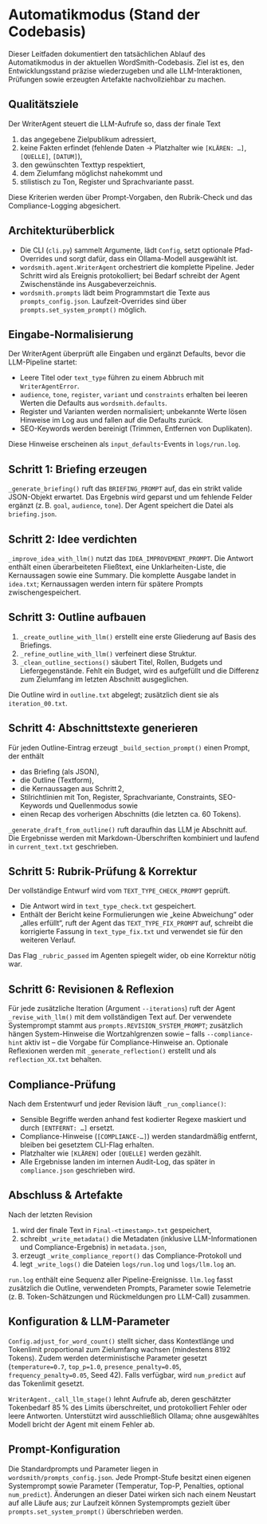 # Automatikmodus (Stand der Codebasis)

Dieser Leitfaden dokumentiert den tatsächlichen Ablauf des Automatikmodus
in der aktuellen WordSmith-Codebasis. Ziel ist es, den Entwicklungsstand
präzise wiederzugeben und alle LLM-Interaktionen, Prüfungen sowie erzeugten
Artefakte nachvollziehbar zu machen.

## Qualitätsziele

Der WriterAgent steuert die LLM-Aufrufe so, dass der finale Text

1. das angegebene Zielpublikum adressiert,
2. keine Fakten erfindet (fehlende Daten → Platzhalter wie `[KLÄREN: …]`,
   `[QUELLE]`, `[DATUM]`),
3. den gewünschten Texttyp respektiert,
4. dem Zielumfang möglichst nahekommt und
5. stilistisch zu Ton, Register und Sprachvariante passt.

Diese Kriterien werden über Prompt-Vorgaben, den Rubrik-Check und das
Compliance-Logging abgesichert.

## Architekturüberblick

* Die CLI (`cli.py`) sammelt Argumente, lädt `Config`, setzt optionale
  Pfad-Overrides und sorgt dafür, dass ein Ollama-Modell ausgewählt ist.
* `wordsmith.agent.WriterAgent` orchestriert die komplette Pipeline. Jeder
  Schritt wird als Ereignis protokolliert; bei Bedarf schreibt der Agent
  Zwischenstände ins Ausgabeverzeichnis.
* `wordsmith.prompts` lädt beim Programmstart die Texte aus
  `prompts_config.json`. Laufzeit-Overrides sind über
  `prompts.set_system_prompt()` möglich.

## Eingabe-Normalisierung

Der WriterAgent überprüft alle Eingaben und ergänzt Defaults, bevor die
LLM-Pipeline startet:

* Leere Titel oder `text_type` führen zu einem Abbruch mit
  `WriterAgentError`.
* `audience`, `tone`, `register`, `variant` und `constraints` erhalten bei
  leeren Werten die Defaults aus `wordsmith.defaults`.
* Register und Varianten werden normalisiert; unbekannte Werte lösen
  Hinweise im Log aus und fallen auf die Defaults zurück.
* SEO-Keywords werden bereinigt (Trimmen, Entfernen von Duplikaten).

Diese Hinweise erscheinen als `input_defaults`-Events in `logs/run.log`.

## Schritt 1: Briefing erzeugen

`_generate_briefing()` ruft das `BRIEFING_PROMPT` auf, das ein strikt
valide JSON-Objekt erwartet. Das Ergebnis wird geparst und um fehlende
Felder ergänzt (z. B. `goal`, `audience`, `tone`). Der Agent speichert die
Datei als `briefing.json`.

## Schritt 2: Idee verdichten

`_improve_idea_with_llm()` nutzt das `IDEA_IMPROVEMENT_PROMPT`. Die Antwort
enthält einen überarbeiteten Fließtext, eine Unklarheiten-Liste, die
Kernaussagen sowie eine Summary. Die komplette Ausgabe landet in `idea.txt`;
Kernaussagen werden intern für spätere Prompts zwischengespeichert.

## Schritt 3: Outline aufbauen

1. `_create_outline_with_llm()` erstellt eine erste Gliederung auf Basis
   des Briefings.
2. `_refine_outline_with_llm()` verfeinert diese Struktur.
3. `_clean_outline_sections()` säubert Titel, Rollen, Budgets und
   Liefergegenstände. Fehlt ein Budget, wird es aufgefüllt und die Differenz
   zum Zielumfang im letzten Abschnitt ausgeglichen.

Die Outline wird in `outline.txt` abgelegt; zusätzlich dient sie als
`iteration_00.txt`.

## Schritt 4: Abschnittstexte generieren

Für jeden Outline-Eintrag erzeugt `_build_section_prompt()` einen Prompt,
der enthält

* das Briefing (als JSON),
* die Outline (Textform),
* die Kernaussagen aus Schritt 2,
* Stilrichtlinien mit Ton, Register, Sprachvariante, Constraints,
  SEO-Keywords und Quellenmodus sowie
* einen Recap des vorherigen Abschnitts (die letzten ca. 60 Tokens).

`_generate_draft_from_outline()` ruft daraufhin das LLM je Abschnitt auf.
Die Ergebnisse werden mit Markdown-Überschriften kombiniert und laufend in
`current_text.txt` geschrieben.

## Schritt 5: Rubrik-Prüfung & Korrektur

Der vollständige Entwurf wird vom `TEXT_TYPE_CHECK_PROMPT` geprüft.
* Die Antwort wird in `text_type_check.txt` gespeichert.
* Enthält der Bericht keine Formulierungen wie „keine Abweichung“ oder
  „alles erfüllt“, ruft der Agent das `TEXT_TYPE_FIX_PROMPT` auf, schreibt
  die korrigierte Fassung in `text_type_fix.txt` und verwendet sie für den
  weiteren Verlauf.

Das Flag `_rubric_passed` im Agenten spiegelt wider, ob eine Korrektur
nötig war.

## Schritt 6: Revisionen & Reflexion

Für jede zusätzliche Iteration (Argument `--iterations`) ruft der Agent
`_revise_with_llm()` mit dem vollständigen Text auf. Der verwendete
Systemprompt stammt aus `prompts.REVISION_SYSTEM_PROMPT`; zusätzlich hängen
System-Hinweise die Wortzahlgrenzen sowie – falls `--compliance-hint`
aktiv ist – die Vorgabe für Compliance-Hinweise an. Optionale Reflexionen
werden mit `_generate_reflection()` erstellt und als `reflection_XX.txt`
behalten.

## Compliance-Prüfung

Nach dem Erstentwurf und jeder Revision läuft `_run_compliance()`:

* Sensible Begriffe werden anhand fest kodierter Regexe maskiert und durch
  `[ENTFERNT: …]` ersetzt.
* Compliance-Hinweise (`[COMPLIANCE-…]`) werden standardmäßig entfernt,
  bleiben bei gesetztem CLI-Flag erhalten.
* Platzhalter wie `[KLÄREN]` oder `[QUELLE]` werden gezählt.
* Alle Ergebnisse landen im internen Audit-Log, das später in
  `compliance.json` geschrieben wird.

## Abschluss & Artefakte

Nach der letzten Revision

1. wird der finale Text in `Final-<timestamp>.txt` gespeichert,
2. schreibt `_write_metadata()` die Metadaten (inklusive LLM-Informationen
   und Compliance-Ergebnis) in `metadata.json`,
3. erzeugt `_write_compliance_report()` das Compliance-Protokoll und
4. legt `_write_logs()` die Dateien `logs/run.log` und `logs/llm.log` an.

`run.log` enthält eine Sequenz aller Pipeline-Ereignisse. `llm.log` fasst
zusätzlich die Outline, verwendeten Prompts, Parameter sowie Telemetrie
(z. B. Token-Schätzungen und Rückmeldungen pro LLM-Call) zusammen.

## Konfiguration & LLM-Parameter

`Config.adjust_for_word_count()` stellt sicher, dass Kontextlänge und
Tokenlimit proportional zum Zielumfang wachsen (mindestens 8192 Tokens).
Zudem werden deterministische Parameter gesetzt (`temperature=0.7`,
`top_p=1.0`, `presence_penalty=0.05`, `frequency_penalty=0.05`, Seed 42).
Falls verfügbar, wird `num_predict` auf das Tokenlimit gesetzt.

`WriterAgent._call_llm_stage()` lehnt Aufrufe ab, deren geschätzter
Tokenbedarf 85 % des Limits überschreitet, und protokolliert Fehler oder
leere Antworten. Unterstützt wird ausschließlich Ollama; ohne ausgewähltes
Modell bricht der Agent mit einem Fehler ab.

## Prompt-Konfiguration

Die Standardprompts und Parameter liegen in
`wordsmith/prompts_config.json`. Jede Prompt-Stufe besitzt einen eigenen
Systemprompt sowie Parameter (Temperatur, Top-P, Penalties, optional
`num_predict`). Änderungen an dieser Datei wirken sich nach einem Neustart
auf alle Läufe aus; zur Laufzeit können Systemprompts gezielt über
`prompts.set_system_prompt()` überschrieben werden.

